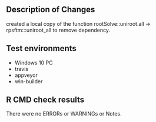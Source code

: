## Description of Changes

created a local  copy of the function rootSolve::uniroot.all -> rpsftm:::uniroot_all to remove dependency.


## Test environments
* Windows 10 PC
* travis
* appveyor
* win-builder


## R CMD check results
There were no ERRORs or WARNINGs or Notes. 



